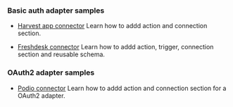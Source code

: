 ### Basic auth adapter samples
- [Harvest app connector](https://github.com/workato/adapter_sdk/blob/master/basic_auth/harvest_connector.rb)
  Learn how to addd action and connection section.

- [Freshdesk connector](https://github.com/workato/adapter_sdk/blob/master/basic_auth/freshdesk_connector.rb)
  Learn how to addd action, trigger, connection section and reusable schema.

### OAuth2 adapter samples
- [Podio connector](https://github.com/workato/adapter_sdk/blob/master/oauth2/podio_connector.rb)
  Learn how to addd action and connection section for a OAuth2 adapter.
